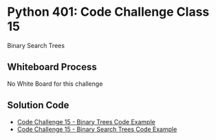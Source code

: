 # Python 401: Code Challenge Class 15
Binary Search Trees

## Whiteboard Process
<!-- Embedded whiteboard image -->
No White Board for this challenge

[//]: # (## Approach & Efficiency)

[//]: # (<!-- What approach did you take? Why? What is the Big O space/time for this approach? -->)

## Solution Code
<!-- Show how to run your code, and examples of it in action -->
- [Code Challenge 15 - Binary Trees Code Example](trees.py)
- [Code Challenge 15 - Binary Search Trees Code Example](binary_search_tree.py)
